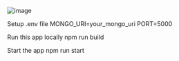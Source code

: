 ![image](https://github.com/user-attachments/assets/47518214-4d37-42d8-bb6d-6ea0fa24764e)

Setup .env file
MONGO_URI=your_mongo_uri
PORT=5000


Run this app locally
npm run build

Start the app
npm run start
